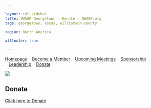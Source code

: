 ```yaml
---

layout: col-sidebar
title: OWASP Georgetown - Donate - OWASP.org
tags: georgetown, texas, williamson county

region: North America

altfooter: true

---
```

[Homepage](index.md)
&nbsp;&nbsp;&nbsp;[Become a Member](membership.md)
&nbsp;&nbsp;&nbsp;[Upcoming Meetings](meetings.md)
&nbsp;&nbsp;&nbsp;[Sponsorship](sponsorship.md)
&nbsp;&nbsp;&nbsp;[Leadership](leaders.md)
&nbsp;&nbsp;&nbsp;[Donate](donate.md)

<p><img src="/assets/images/logo.png"></p>

## Donate

[Click here to Donate](https://owasp.org/donate)
